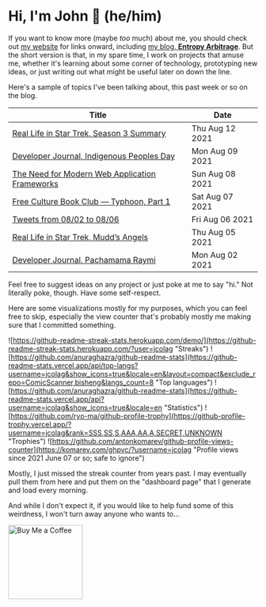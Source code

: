 # Hi, I'm John 👋 (he/him)

If you want to know more (maybe *too* much) about me, you should check out [my website](https://john.colagioia.net/) for links onward, including [my blog, **Entropy Arbitrage**](https://john.colagioia.net/blog).  But the short version is that, in my spare time, I work on projects that amuse me, whether it's learning about some corner of technology, prototyping new ideas, or just writing out what might be useful later on down the line.

Here's a sample of topics I've been talking about, this past week or so on the blog.

|Title|Date|
|-----|-------|
|[Real Life in Star Trek, Season 3 Summary](https://john.colagioia.net/blog/2021/08/12/season3.html)|Thu Aug 12 2021|
|[Developer Journal, Indigenous Peoples Day](https://john.colagioia.net/blog/2021/08/09/indigenous.html)|Mon Aug 09 2021|
|[The Need for Modern Web Application Frameworks](https://john.colagioia.net/blog/2021/08/08/framework.html)|Sun Aug 08 2021|
|[Free Culture Book Club — Typhoon, Part 1](https://john.colagioia.net/blog/2021/08/07/typhoon1.html)|Sat Aug 07 2021|
|[Tweets from 08/02 to 08/06](https://john.colagioia.net/blog/media/2021/08/06/week.html)|Fri Aug 06 2021|
|[Real Life in Star Trek, Mudd’s Angels](https://john.colagioia.net/blog/2021/08/05/angels.html)|Thu Aug 05 2021|
|[Developer Journal, Pachamama Raymi](https://john.colagioia.net/blog/2021/08/02/generic.html)|Mon Aug 02 2021|

Feel free to suggest ideas on any project or just poke at me to say "hi." Not literally poke, though. Have some self-respect.

Here are some visualizations mostly for my purposes, which you can feel free to skip, especially the view counter that's probably mostly me making sure that I committed something.

![https://github-readme-streak-stats.herokuapp.com/demo/](https://github-readme-streak-stats.herokuapp.com/?user=jcolag "Streaks")
![https://github.com/anuraghazra/github-readme-stats](https://github-readme-stats.vercel.app/api/top-langs?username=jcolag&show_icons=true&locale=en&layout=compact&exclude_repo=ComicScanner,bisheng&langs_count=8 "Top languages")
![https://github.com/anuraghazra/github-readme-stats](https://github-readme-stats.vercel.app/api?username=jcolag&show_icons=true&locale=en "Statistics")
![https://github.com/ryo-ma/github-profile-trophy](https://github-profile-trophy.vercel.app/?username=jcolag&rank=SSS,SS,S,AAA,AA,A,SECRET,UNKNOWN "Trophies")
![https://github.com/antonkomarev/github-profile-views-counter](https://komarev.com/ghpvc/?username=jcolag "Profile views since 2021 June 07 or so; safe to ignore")

Mostly, I just missed the streak counter from years past.  I may eventually pull them from here and put them on the "dashboard page" that I generate and load every morning.

And while I don't expect it, if you would like to help fund some of this weirdness, I won't turn away anyone who wants to...

[<img src="https://cdn.buymeacoffee.com/buttons/v2/default-yellow.png" alt="Buy Me a Coffee" width="150px"/>](https://www.buymeacoffee.com/jcolag)
